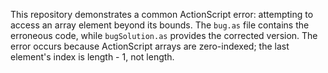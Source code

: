 This repository demonstrates a common ActionScript error: attempting to access an array element beyond its bounds.  The `bug.as` file contains the erroneous code, while `bugSolution.as` provides the corrected version.  The error occurs because ActionScript arrays are zero-indexed; the last element's index is length - 1, not length.